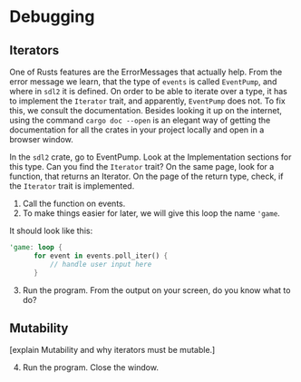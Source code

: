# Debugging

## Iterators

One of Rusts features are the ErrorMessages that actually help. From the error message we learn, that the type of `events` is called `EventPump`, and where in `sdl2` it is defined. On order to be able to iterate over a type, it has to implement the `Iterator` trait, and apparently, `EventPump` does not. To fix this, we consult the documentation. Besides looking it up on the internet, using the command `cargo doc --open` is an elegant way of getting the documentation for all the crates in your project locally and open in a browser window.

In the `sdl2` crate, go to EventPump. Look at the Implementation sections for this type. Can you find the `Iterator` trait? On the same page, look for a function, that returns an Iterator. On the page of the return type, check, if the `Iterator` trait is implemented.

1. Call the function on events.
2. To make things easier for later, we will give this loop the name `'game`.

It should look like this:

```rust
'game: loop {
      for event in events.poll_iter() {
          // handle user input here
      }
```

3. Run the program. From the output on your screen, do you know what to do?

## Mutability
[explain Mutability and why iterators must be mutable.]

4. Run the program. Close the window.

